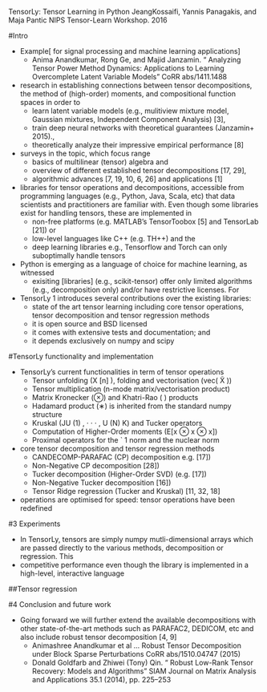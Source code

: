 TensorLy: Tensor Learning in Python
JeangKossaifi, Yannis Panagakis, and Maja Pantic
NIPS Tensor-Learn Workshop. 2016

#Intro

* Example[ for signal processing and machine learning applications]
  * Anima Anandkumar, Rong Ge, and Majid Janzamin. “
    Analyzing Tensor Power Method Dynamics:
      Applications to Learning Overcomplete Latent Variable Models”
    CoRR abs/1411.1488
* research in establishing connections between tensor decompositions, the
  method of (high-order) moments, and compositional function spaces
  in order to
  * learn latent variable models (e.g., mulitiview mixture model,
  Gaussian mixtures, Independent Component Analysis) [3],
  * train deep neural networks with theoretical guarantees (Janzamin+ 2015).,
  * theoretically analyze their impressive empirical performance [8]
* surveys in the topic, which focus range
  * basics of multilinear (tensor) algebra and
  * overview of different established tensor decompositions [17, 29],
  * algorithmic advances [7, 19, 10, 6, 26] and applications [1]
* libraries for tensor operations and decompositions, accessible from
  programming languages (e.g., Python, Java, Scala, etc) that data scientists
  and practitioners are familiar with. Even though some libraries exist for
  handling tensors, these are implemented in
  * non-free platforms (e.g. MATLAB’s TensorToobox [5] and TensorLab [21]) or
  * low-level languages like C++ (e.g.  TH++) and the
  * deep learning libraries e.g., Tensorflow and Torch can only suboptimally
    handle tensors
* Python is emerging as a language of choice for machine learning, as witnessed
  * exisiting [libraries] (e.g., scikit-tensor) offer only limited algorithms
    (e.g., decomposition only) and/or have restrictive licenses. For
* TensorLy 1 introduces several contributions over the existing libraries:
  *  state of the art tensor learning including core tensor operations,
    tensor decomposition and tensor regression methods
  *  it is open source and BSD licensed
  *  it comes with extensive tests and documentation; and
  *  it depends exclusively on numpy and scipy

#TensorLy functionality and implementation

* TensorLy’s current functionalities in term of tensor operations
  * Tensor unfolding (X [n] ), folding and vectorisation (vec( X̃ ))
  * Tensor multiplication (n-mode matrix/vectorisation product)
  * Matrix Kronecker (⊗) and Khatri-Rao ( ) products
  * Hadamard product (∗) is inherited from the standard numpy structure
  * Kruskal (JU (1) , · · · , U (N) K) and Tucker operators
  * Computation of Higher-Order moments (E[x ⊗ x ⊗ x])
  * Proximal operators for the ` 1 norm and the nuclear norm
* core tensor decomposition and tensor regression methods
  * CANDECOMP-PARAFAC (CP) decomposition e.g. [17])
  * Non-Negative CP decomposition [28])
  * Tucker decomposition (Higher-Order SVD) (e.g. [17])
  * Non-Negative Tucker decomposition [16])
  * Tensor Ridge regression (Tucker and Kruskal) [11, 32, 18]
* operations are optimised for speed: tensor operations have been redefined

#3 Experiments

* In TensorLy, tensors are simply numpy mutli-dimensional arrays which are
  passed directly to the various methods, decomposition or regression. This
* competitive performance even though the library is implemented in a
  high-level, interactive language

##Tensor regression

#4 Conclusion and future work

* Going forward we will further extend the available decompositions with other
  state-of-the-art methods such as PARAFAC2, DEDICOM, etc and also include
  robust tensor decomposition [4, 9]
  * Animashree Anandkumar et al
    ... Robust Tensor Decomposition under Block Sparse Perturbations
    CoRR abs/1510.04747 (2015)
  * Donald Goldfarb and Zhiwei (Tony) Qin. “
    Robust Low-Rank Tensor Recovery: Models and Algorithms”
    SIAM Journal on Matrix Analysis and Applications 35.1 (2014), pp. 225–253
